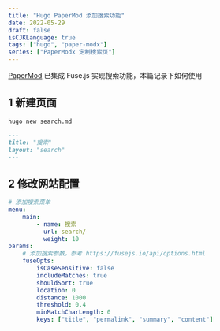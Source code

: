 ```yaml
---
title: "Hugo PaperMod 添加搜索功能"
date: 2022-05-29
draft: false
isCJKLanguage: true
tags: ["hugo", "paper-modx"]
series: ["PaperModx 定制搜索页"]
---
```



[PaperMod](https://adityatelange.github.io/hugo-PaperMod/posts/papermod/papermod-features/#search-page) 已集成 Fuse.js 实现搜索功能，本篇记录下如何使用

## 1 新建页面
```
hugo new search.md
```
```markdown { title="./content/search.md" }
---
title: "搜索"
layout: "search"
---
```

## 2 修改网站配置
```yml { title="./config.yml" }
# 添加搜索菜单
menu:
    main:
        - name: 搜索
          url: search/
          weight: 10
params:
    # 添加搜索参数，参考 https://fusejs.io/api/options.html
    fuseOpts:
        isCaseSensitive: false
        includeMatches: true
        shouldSort: true
        location: 0
        distance: 1000
        threshold: 0.4
        minMatchCharLength: 0
        keys: ["title", "permalink", "summary", "content"]
```
